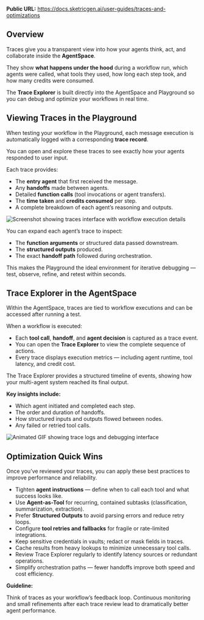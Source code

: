 **Public URL:** https://docs.sketricgen.ai/user-guides/traces-and-optimizations

## Overview

Traces give you a transparent view into how your agents think, act, and collaborate inside the **AgentSpace**.

They show **what happens under the hood** during a workflow run, which agents were called, what tools they used, how long each step took, and how many credits were consumed.

The **Trace Explorer** is built directly into the AgentSpace and Playground so you can debug and optimize your workflows in real time.

## Viewing Traces in the Playground

When testing your workflow in the Playground, each message execution is automatically logged with a corresponding **trace record**.

You can open and explore these traces to see exactly how your agents responded to user input.

Each trace provides:

- The **entry agent** that first received the message.
- Any **handoffs** made between agents.
- Detailed **function calls** (tool invocations or agent transfers).
- The **time taken** and **credits consumed** per step.
- A complete breakdown of each agent’s reasoning and outputs.

![Screenshot showing traces interface with workflow execution details](https://docs.sketricgen.ai/images/user-guides/traces-optimization/trace_traces.png)

You can expand each agent’s trace to inspect:

- The **function arguments** or structured data passed downstream.
- The **structured outputs** produced.
- The exact **handoff path** followed during orchestration.

This makes the Playground the ideal environment for iterative debugging — test, observe, refine, and retest within seconds.

## Trace Explorer in the AgentSpace

Within the AgentSpace, traces are tied to workflow executions and can be accessed after running a test.

When a workflow is executed:

- Each **tool call**, **handoff**, and **agent decision** is captured as a trace event.
- You can open the **Trace Explorer** to view the complete sequence of actions.
- Every trace displays execution metrics — including agent runtime, tool latency, and credit cost.

The Trace Explorer provides a structured timeline of events, showing how your multi-agent system reached its final output.

**Key insights include:**

- Which agent initiated and completed each step.
- The order and duration of handoffs.
- How structured inputs and outputs flowed between nodes.
- Any failed or retried tool calls.

![Animated GIF showing trace logs and debugging interface](https://docs.sketricgen.ai/images/user-guides/traces-optimization/trace_logs.gif)

## Optimization Quick Wins

Once you’ve reviewed your traces, you can apply these best practices to improve performance and reliability.

- Tighten **agent instructions** — define when to call each tool and what success looks like.
- Use **Agent-as-Tool** for recurring, contained subtasks (classification, summarization, extraction).
- Prefer **Structured Outputs** to avoid parsing errors and reduce retry loops.
- Configure **tool retries and fallbacks** for fragile or rate-limited integrations.
- Keep sensitive credentials in vaults; redact or mask fields in traces.
- Cache results from heavy lookups to minimize unnecessary tool calls.
- Review Trace Explorer regularly to identify latency sources or redundant operations.
- Simplify orchestration paths — fewer handoffs improve both speed and cost efficiency.

**Guideline:**

Think of traces as your workflow’s feedback loop. Continuous monitoring and small refinements after each trace review lead to dramatically better agent performance.
